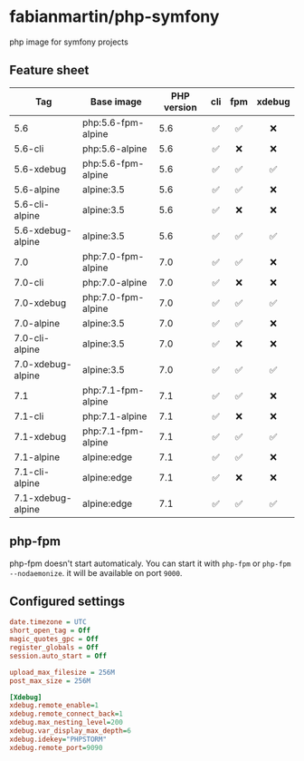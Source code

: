 # fabianmartin/php-symfony

php image for symfony projects

## Feature sheet
 
| Tag               | Base image         | PHP version   | cli                | fpm                | xdebug             |
| ----------------- | ------------------ | ------------- | :----------------: | :----------------: | :----------------: |
| 5.6               | php:5.6-fpm-alpine | 5.6           | :white_check_mark: | :white_check_mark: | :x:                |
| 5.6-cli           | php:5.6-alpine     | 5.6           | :white_check_mark: | :x:                | :x:                |
| 5.6-xdebug        | php:5.6-fpm-alpine | 5.6           | :white_check_mark: | :white_check_mark: | :white_check_mark: |
| 5.6-alpine        | alpine:3.5         | 5.6           | :white_check_mark: | :white_check_mark: | :x:                |
| 5.6-cli-alpine    | alpine:3.5         | 5.6           | :white_check_mark: | :x:                | :x:                |
| 5.6-xdebug-alpine | alpine:3.5         | 5.6           | :white_check_mark: | :white_check_mark: | :white_check_mark: |
| 7.0               | php:7.0-fpm-alpine | 7.0           | :white_check_mark: | :white_check_mark: | :x:                |
| 7.0-cli           | php:7.0-alpine     | 7.0           | :white_check_mark: | :x:                | :x:                |
| 7.0-xdebug        | php:7.0-fpm-alpine | 7.0           | :white_check_mark: | :white_check_mark: | :white_check_mark: |
| 7.0-alpine        | alpine:3.5         | 7.0           | :white_check_mark: | :white_check_mark: | :x:                |
| 7.0-cli-alpine    | alpine:3.5         | 7.0           | :white_check_mark: | :x:                | :x:                |
| 7.0-xdebug-alpine | alpine:3.5         | 7.0           | :white_check_mark: | :white_check_mark: | :white_check_mark: |
| 7.1               | php:7.1-fpm-alpine | 7.1           | :white_check_mark: | :white_check_mark: | :x:                |
| 7.1-cli           | php:7.1-alpine     | 7.1           | :white_check_mark: | :x:                | :x:                |
| 7.1-xdebug        | php:7.1-fpm-alpine | 7.1           | :white_check_mark: | :white_check_mark: | :white_check_mark: |
| 7.1-alpine        | alpine:edge        | 7.1           | :white_check_mark: | :white_check_mark: | :x:                |
| 7.1-cli-alpine    | alpine:edge        | 7.1           | :white_check_mark: | :x:                | :x:                |
| 7.1-xdebug-alpine | alpine:edge        | 7.1           | :white_check_mark: | :white_check_mark: | :white_check_mark: |

## php-fpm

php-fpm doesn't start automaticaly. You can start it with `php-fpm` or `php-fpm --nodaemonize`. it will be available on port `9000`.

## Configured settings

```ini
date.timezone = UTC
short_open_tag = Off
magic_quotes_gpc = Off
register_globals = Off
session.auto_start = Off

upload_max_filesize = 256M
post_max_size = 256M

[Xdebug]
xdebug.remote_enable=1
xdebug.remote_connect_back=1
xdebug.max_nesting_level=200
xdebug.var_display_max_depth=6
xdebug.idekey="PHPSTORM"
xdebug.remote_port=9090
```